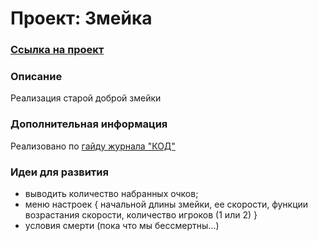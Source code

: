 # Проект: Змейка
### [Ссылка на проект](https://art-frich.github.io/Project-Snake/index.html)
### Описание
Реализация старой доброй змейки
### Дополнительная информация
Реализовано по [гайду журнала "КОД"](https://thecode.media/snake-js/)
### Идеи для развития
- выводить количество набранных очков;
- меню настроек {
    начальной длины змейки, 
    ее скорости, 
    функции возрастания скорости,
    количество игроков (1 или 2) 
  }
- условия смерти (пока что мы бессмертны...)
  
